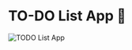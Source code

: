 # TO-DO List App 📃
![TODO List App](https://github.com/user-attachments/assets/6efac75f-7308-44d1-9719-7e260362ca6f)
